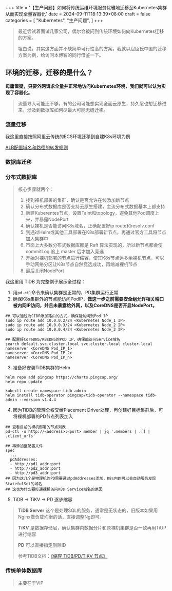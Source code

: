 +++
title = '【生产问题】如何将传统运维环境服务优雅地迁移至Kubernetes集群从而实现全量容器化'
date = 2024-09-11T18:13:39+08:00
draft = false
categories = [
    "Kubernetes",
    "生产问题",
]
+++

> 最近尝试着面试几家公司，偶尔会被问到传统环境如何向Kubernetes迁移的方案。
> 
> 坦白说，其实这方面并不缺简单可行性高的方案，我就以屈臣氏中国的迁移方案为例，给访问本博客的同行借鉴一下。

## 环境的迁移，迁移的是什么？

**毋庸置疑，只要外网请求全量并正常地访问Kubernetes环境，我们就可以认为实现了容器化。**

> 流量导入可能还不够，有的公司可能想实现全面云原生，持久层也想迁移进来，涉及到数据库如何尽最大可能无缝迁移。

### 流量迁移

我这里直接按照阿里云传统的ECS环境迁移到自建K8s环境为例

<!--more-->

[ALB配置域名和路径的转发规则](https://help.aliyun.com/zh/slb/application-load-balancer/user-guide/create-a-domain-name-based-or-url-based-forwarding-rule?spm=a2c4g.11186623.0.0.15ea43b5Hz7twr)

### 数据库迁移

### 分布式数据库

> 核心步骤就两个：
> 1. 找到裸机部署的集群，确认是否允许在线添加新节点
> 2. 确认分布式数据库是否支持云原生搭建，主流分布式数据基本上都支持
> 3. 新建Kuberentes节点，设置Taint和topology，避免其他Pod调度上来，并暴露NodePort
> 4. 确认裸机是否能访问K8s域名，正确配置好ip route和resolv.conf
> 5. 到通过Helm或其他工具部署在K8s部署新节点，再通过官方工具将节点加入集群中
> 6. 市面上大多数分布式数据库都是 Raft 算法实现的，所以新节点都会使 commitLog 追上 master 后才加入竞选
> 7. 开始对裸机部署的节点进行缩容，使其K8s节点远多余裸机节点，可以手动网络分区让K8s节点自然竞选成功，再缩减裸机节点
> 8. 最后关闭NodePort

我这里用 TiDB 为完整例子展示全过程：

1. 用`pd-ctl`命令来确认集群是正常的，PD集群运行正常
2. 确保K8s集群外的节点能访问PodIP，**做这一步之前需要安全组允许相关端口被内网IP访问，并且未暴露给外网，以及CoreDNS是否开启NodePort。**
```shell
## 可以通过为CIDR添加路由的方式，确保能访问到Pod IP
sudo ip route add 10.0.0.2/24 <Kubernetes Node_1 IP>
sudo ip route add 10.0.0.3/24 <Kubernetes Node_2 IP>
sudo ip route add 10.0.0.4/24 <Kubernetes Node_3 IP>

## 配置好CoreDNS/K8sDNS的POD IP，确保能访问Service域名
search default.svc.cluster.local svc.cluster.local cluster.local
nameserver <CoreDNS Pod_IP_1>
nameserver <CoreDNS Pod_IP_2>
nameserver <CoreDNS Pod_IP_n>
```

3. 准备好安装TiDB集群的Helm
```shell
helm repo add pingcap https://charts.pingcap.org/
helm repo update

kubectl create namespace tidb-admin
helm install tidb-operator pingcap/tidb-operator --namespace tidb-admin --version v1.4.4
```

4. 因为TiDB的管理全权交给Placement Driver处理，再创建好目标集群后，可将裸机部署的PD节点列表加入
```shell
## 查看目前的裸机部署的节点列表
pd-ctl -u http://<address>:<port> member | jq '.members | .[] | .client_urls'

## 再添加至配置文件
spec
  ...
  pdAddresses:
  - http://pd1_addr:port
  - http://pd2_addr:port
  - http://pd3_addr:port
## 因为这几个是物理机的PD需要通过pdAddresses添加，K8s内的可以会自动服务发现StatefulSet的域名
## 这也为什么要打通裸机访问K8s Service域名的原因
```

5. TiDB -> TiKV -> PD 逐步缩容

> **TiDB Server** 这个是处理SQL的服务，通常是无状态的，旧版本如果用Nginx做负载均衡的话，直接调整Ng即可。
> 
> **TiKV** 是数据存储层，确认集群内数据分片和原裸机集群是否一致再用TiUP进行缩容
> 
> **PD** 可以直接指定删除ID
> 
> 参考TiDB文档：[《缩容 TiDB/PD/TiKV 节点》](https://docs.pingcap.com/zh/tidb/stable/scale-tidb-using-tiup#%E7%BC%A9%E5%AE%B9-tidbpdtikv-%E8%8A%82%E7%82%B9)

### 传统单体数据库

> 主要在于VIP

